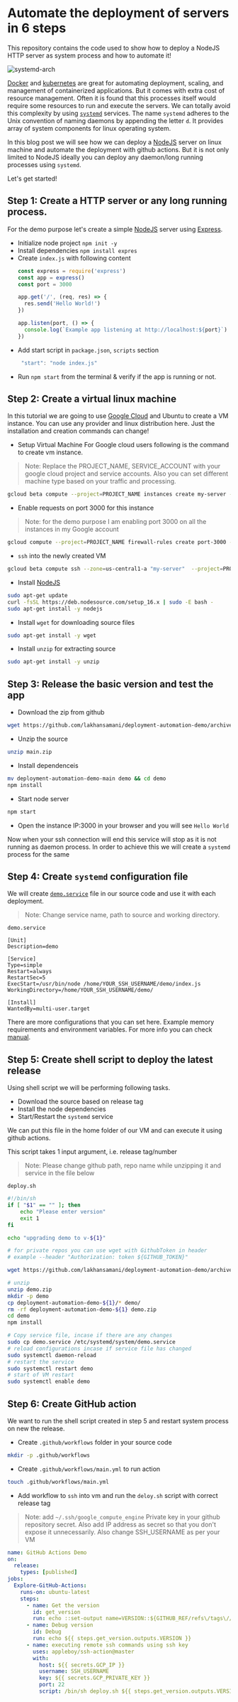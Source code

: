 # Automate the deployment of servers in 6 steps

This repository contains the code used to show how to deploy a NodeJS HTTP server as system process and how to automate it!


![systemd-arch](https://dev-to-uploads.s3.amazonaws.com/uploads/articles/noqpn5szuqh9e182v79k.png)
 

[Docker](https://www.docker.com/) and [kubernetes](https://kubernetes.io/) are great for automating deployment, scaling, and management of containerized applications. But it comes with extra cost of resource management. Often it is found that this processes itself would require some resources to run and execute the servers. We can totally avoid this complexity by using [`systemd`](https://en.wikipedia.org/wiki/Systemd) services. The name `systemd` adheres to the Unix convention of naming daemons by appending the letter `d`. It provides array of system components for linux operating system.

In this blog post we will see how we can deploy a [NodeJS](https://nodejs.org/en/) server on linux machine and automate the deployment with github actions. But it is not only limited to NodeJS ideally you can deploy any daemon/long running processes using `systemd`.

Let's get started!

## Step 1: Create a HTTP server or any long running process.
For the demo purpose let's create a simple [NodeJS](https://nodejs.org/en/) server using [Express](https://expressjs.com/en/starter/hello-world.html).

* Initialize node project `npm init -y`
* Install dependencies `npm install expres`
* Create `index.js` with following content
  ```js
  const express = require('express')
  const app = express()
  const port = 3000

  app.get('/', (req, res) => {
    res.send('Hello World!')
  })

  app.listen(port, () => {
    console.log(`Example app listening at http://localhost:${port}`)
  })
  ```
* Add start script in `package.json`, `scripts` section
  ```js
   "start": "node index.js"
  ```
* Run `npm start` from the terminal & verify if the app is running or not.

## Step 2: Create a virtual linux machine
In this tutorial we are going to use [Google Cloud](https://cloud.google.com/) and Ubuntu to create a VM instance. You can use any provider and linux distribution here. Just the installation and creation commands can change!

* Setup Virtual Machine
For Google cloud users following is the command to create vm instance.

> Note: Replace the PROJECT_NAME, SERVICE_ACCOUNT with your google cloud project and service accounts. Also you can set different machine type based on your traffic and processing.

```sh
gcloud beta compute --project=PROJECT_NAME instances create my-server --zone=us-central1-a --machine-type=e2-micro --subnet=default --network-tier=PREMIUM --maintenance-policy=MIGRATE --service-account=SERVICE_ACCOUNT --scopes=https://www.googleapis.com/auth/devstorage.read_only,https://www.googleapis.com/auth/logging.write,https://www.googleapis.com/auth/monitoring.write,https://www.googleapis.com/auth/servicecontrol,https://www.googleapis.com/auth/service.management.readonly,https://www.googleapis.com/auth/trace.append --tags=http-server,https-server --image=debian-10-buster-v20210512 --image-project=debian-cloud --boot-disk-size=10GB --boot-disk-type=pd-balanced --boot-disk-device-name=my-server --no-shielded-secure-boot --shielded-vtpm --shielded-integrity-monitoring --reservation-affinity=any
```
* Enable requests on port 3000 for this instance

> Note: for the demo purpose I am enabling port 3000 on all the instances in my Google account

```sh
gcloud compute --project=PROJECT_NAME firewall-rules create port-3000 --direction=INGRESS --priority=1000 --network=default --action=ALLOW --rules=tcp:3000 --source-ranges=0.0.0.0/0
```

* `ssh` into the newly created VM
```sh
gcloud beta compute ssh --zone=us-central1-a "my-server"  --project=PROJECT_NAME
```
* Install [NodeJS](https://nodejs.org/en/download/package-manager/)

```sh
sudo apt-get update
curl -fsSL https://deb.nodesource.com/setup_16.x | sudo -E bash -
sudo apt-get install -y nodejs
```

* Install `wget` for downloading source files

```sh
sudo apt-get install -y wget
```

* Install `unzip` for extracting source

```sh
sudo apt-get install -y unzip
```

## Step 3: Release the basic version and test the app

* Download the zip from github
```sh
wget https://github.com/lakhansamani/deployment-automation-demo/archive/refs/heads/main.zip
```
* Unzip the source
```sh
unzip main.zip
```

* Install dependenceis
```sh
mv deployment-automation-demo-main demo && cd demo
npm install
```

* Start node server
```sh
npm start
```

* Open the instance IP:3000 in your browser and you will see `Hello World`

Now when your ssh connection will end this service will stop as it is not running as daemon process. In order to achieve this we will create a `systemd` process for the same


## Step 4: Create `systemd` configuration file

We will create [`demo.service`](https://github.com/lakhansamani/deployment-automation-demo/blob/main/demo.service) file in our source code and use it with each deployment.

> Note: Change service name, path to source and working directory.

`demo.service`
```
[Unit]
Description=demo

[Service]
Type=simple
Restart=always
RestartSec=5
ExecStart=/usr/bin/node /home/YOUR_SSH_USERNAME/demo/index.js
WorkingDirectory=/home/YOUR_SSH_USERNAME/demo/

[Install]
WantedBy=multi-user.target
```

There are more configurations that you can set here. Example memory requirements and environment variables. For more info you can check [manual](https://man7.org/linux/man-pages/man5/systemd.service.5.html).


## Step 5: Create shell script to deploy the latest release

Using shell script we will be performing following tasks.
* Download the source based on release tag
* Install the node dependencies
* Start/Restart the `systemd` service

We can put this file in the home folder of our VM and can execute it using github actions.

This script takes 1 input argument, i.e. release tag/number

> Note: Please change github path, repo name while unzipping it and service in the file below

`deploy.sh`
```sh
#!/bin/sh
if [ "$1" == "" ]; then
    echo "Please enter version"
    exit 1
fi

echo "upgrading demo to v-${1}"

# for private repos you can use wget with GithubToken in header
# example --header "Authorization: token ${GITHUB_TOKEN}"

wget https://github.com/lakhansamani/deployment-automation-demo/archive/refs/tags/${1}.zip -O demo.zip

# unzip
unzip demo.zip
mkdir -p demo
cp deployment-automation-demo-${1}/* demo/
rm -rf deployment-automation-demo-${1} demo.zip
cd demo
npm install

# Copy service file, incase if there are any changes
sudo cp demo.service /etc/systemd/system/demo.service
# reload configurations incase if service file has changed
sudo systemctl daemon-reload
# restart the service
sudo systemctl restart demo
# start of VM restart
sudo systemctl enable demo

```

## Step 6: Create GitHub action

We want to run the shell script created in step 5 and restart system process on new the release.

* Create `.github/workflows` folder in your source code
```sh
mkdir -p .github/workflows
```

* Create `.github/workflows/main.yml` to run action
```sh
touch .github/workflows/main.yml 
```

* Add workflow to `ssh` into vm and run the `deloy.sh` script with correct release tag

> Note: add `~/.ssh/google_compute_engine` Private key in your github repository secret. Also add IP address as secret so that you don't expose it unnecessarily. Also change SSH_USERNAME as per your VM

```yml
name: GitHub Actions Demo
on:
  release:
    types: [published]
jobs:
  Explore-GitHub-Actions:
    runs-on: ubuntu-latest
    steps:
      - name: Get the version
        id: get_version
        run: echo ::set-output name=VERSION::${GITHUB_REF/refs\/tags\//}
      - name: Debug version
        id: Debug
        run: echo ${{ steps.get_version.outputs.VERSION }}
      - name: executing remote ssh commands using ssh key
        uses: appleboy/ssh-action@master
        with:
          host: ${{ secrets.GCP_IP }}
          username: SSH_USERNAME
          key: ${{ secrets.GCP_PRIVATE_KEY }}
          port: 22
          script: /bin/sh deploy.sh ${{ steps.get_version.outputs.VERSION }}

```
 

